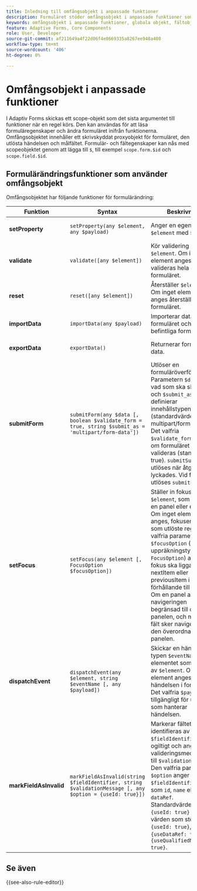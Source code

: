 ```yaml
---
title: Inledning till omfångsobjekt i anpassade funktioner
description: Formuläret stöder omfångsobjekt i anpassade funktioner som skickas som ett sista argument till funktioner när regeln körs.
keywords: omfångsobjekt i anpassade funktioner, globala objekt, fältobjekt.
feature: Adaptive Forms, Core Components
role: User, Developer
source-git-commit: af211649a4f22d06f4e8669335a8267ee948a408
workflow-type: tm+mt
source-wordcount: '406'
ht-degree: 0%

---
```



# Omfångsobjekt i anpassade funktioner

I Adaptiv Forms skickas ett scope-objekt som det sista argumentet till funktioner när en regel körs. Den kan användas för att läsa formuläregenskaper och ändra formuläret inifrån funktionerna. Omfångsobjektet innehåller ett skrivskyddat proxyobjekt för formuläret, den utlösta händelsen och målfältet. Formulär- och fältegenskaper kan nås med scopeobjektet genom att lägga till `$`, till exempel `scope.form.$id` och `scope.field.$id`.

## Formulärändringsfunktioner som använder omfångsobjekt

Omfångsobjektet har följande funktioner för formulärändring:

| Funktion | Syntax | Beskrivning | Kodexempel |
|-----------------|----------------------------------------------------------------------------------------------------|--------------------------------------------------------------------------------------------------------------|-----------------------------|
| **setProperty** | `setProperty(any $element, any $payload)` | Anger en egenskap för `$element` med `$payload`. | [Klicka här](/help/forms/custom-function-core-components-use-cases.md#show-a-panel-using-the-setproperty-rule) för att visa exemplet. |
| **validate** | `validate([any $element])` | Kör validering på `$element`. Om inget element anges valideras hela formuläret. | [Klicka här](/help/forms/custom-function-core-components-use-cases.md#validate-the-field) för att visa exemplet. |
| **reset** | `reset([any $element])` | Återställer `$element`. Om inget element anges återställs hela formuläret. | [Klicka här](/help/forms/custom-function-core-components-use-cases.md#reset-a-panel) för att visa exemplet. |
| **importData** | `importData(any $payload)` | Importerar data till formuläret och ersätter befintliga formulärdata. | [Klicka här](/help/forms/custom-function-core-components-use-cases.md#pre-fill-the-field-with-a-value-when-the-form-loads) för att visa exemplet. |
| **exportData** | `exportData()` | Returnerar formulärets data. | [Klicka här](/help/forms/custom-function-core-components-use-cases.md#submit-altered-data-to-the-server) för att visa exemplet. |
| **submitForm** | `submitForm(any $data [, boolean $validate_form = true, string $submit_as = 'multipart/form-data'])` | Utlöser en formuläröverföring. Parametern `$data` anger vad som ska skickas och `$submit_as` definierar innehållstypen (standardvärdet är multipart/form-data). Det valfria `$validate_form` avgör om formuläret ska valideras (standard: true). `submitSuccess` utlöses när åtgärden lyckades. Vid fel utlöses `submitError`. | [Klicka här](/help/forms/custom-function-core-components-use-cases.md#submit-altered-data-to-the-server) för att visa exemplet. |
| **setFocus** | `setFocus(any $element [, FocusOption $focusOption])` | Ställer in fokus på `$element`, som kan vara en panel eller ett fält. Om inget element anges, fokuseras fältet som utlöste regeln. Den valfria parametern `$focusOption` (av uppräkningstypen `FocusOption`) anger om fokus ska ligga på nextItem eller previousItem i förhållande till `$element`. Om en panel anges är navigeringen begränsad till den panelen, och med ett fält sker navigeringen i den överordnade panelen. | [Klicka här](/help/forms/custom-function-core-components-use-cases.md#set-focus-on-the-specific-field) för att visa exemplet. |
| **dispatchEvent** | `dispatchEvent(any $element, string $eventName [, any $payload])` | Skickar en händelse av typen `$eventName` för elementet som anges av `$element`. Om inget element anges skickas händelsen i formuläret. Det valfria `$payload` är tillgängligt för uttryck som hanterar händelsen. | [Klicka här](/help/forms/custom-function-core-components-use-cases.md#add-or-delete-repeatable-panel-using-the-dispatchevent-property) för att visa exemplet. |
| **markFieldAsInvalid** | `markFieldAsInvalid(string $fieldIdentifier, string $validationMessage [, any $option = {useId: true}])` | Markerar fältet som identifieras av `$fieldIdentifier` som ogiltigt och anger valideringsmeddelandet till `$validationMessage`. Den valfria parametern `$option` anger om `$fieldIdentifier` tolkas som `id`, `name` eller `dataRef`. Standardvärdet är `{useId: true}` och de värden som stöds är `{useId: true}`, `{useDataRef: true}` och `{useQualifiedName: true}`. | [Klicka här](/help/forms/custom-function-core-components-use-cases.md#to-display-a-custom-message-at-the-field-level-and-marking-the-field-as-invalid) för att visa exemplet. |

## Se även

{{see-also-rule-editor}}